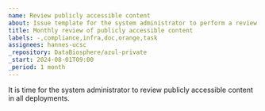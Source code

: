 ```yaml
---
name: Review publicly accessible content
about: Issue template for the system administrator to perform a review of publicly accessible content.
title: Monthly review of publicly accessible content
labels: -,compliance,infra,doc,orange,task
assignees: hannes-ucsc
_repository: DataBiosphere/azul-private
_start: 2024-08-01T09:00
_period: 1 month
---
```

It is time for the system administrator to review publicly accessible content in all deployments.
